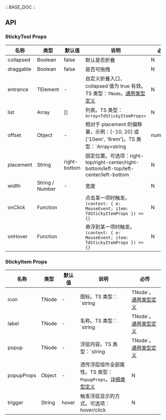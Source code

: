 :: BASE_DOC ::

## API
### StickyTool Props

名称 | 类型 | 默认值 | 说明 | 必传
-- | -- | -- | -- | --
collapsed | Boolean | false | 默认是否折叠 | N
draggable | Boolean | false | 是否可拖拽 | N
entrance | TElement | - | 自定义折叠入口，collapsed 值为 true 有效。TS 类型：`TNode`。[通用类型定义](https://github.com/Tencent/tdesign-react/blob/develop/src/common.ts) | N
list | Array | [] | 列表。TS 类型：`Array<TdStickyItemProps>` | N
offset | Object | - | 相对于 placement 的偏移量，示例：[-10, 20] 或 ['10em', '8rem']。TS 类型：`Array<string | number>` | N
placement | String | right-bottom | 固定位置。可选项：right-top/right-center/right-bottom/left-top/left-center/left-bottom | N
width | String / Number | - | 宽度 | N
onClick | Function |  | 点击某一项时触发。`(context: { e: MouseEvent; item: TdStickyItemProps }) => {}` | N
onHover | Function |  | 悬浮到某一项时触发。`(context: { e: MouseEvent; item: TdStickyItemProps }) => {}` | N

### StickyItem Props

名称 | 类型 | 默认值 | 说明 | 必传
-- | -- | -- | -- | --
icon | TNode | - | 图标。TS 类型：`string | TNode`。[通用类型定义](https://github.com/Tencent/tdesign-react/blob/develop/src/common.ts) | N
label | TNode | - | 名称。TS 类型：`string | TNode`。[通用类型定义](https://github.com/Tencent/tdesign-react/blob/develop/src/common.ts) | N
popup | TNode | - | 浮层内容。TS 类型：`string | TNode`。[通用类型定义](https://github.com/Tencent/tdesign-react/blob/develop/src/common.ts) | N
popupProps | Object | - | 透传浮层组件全部属性。TS 类型：`PopupProps`。[详细类型定义](https://github.com/Tencent/tdesign-react/blob/develop/src/sticky-tool/type.ts) | N
trigger | String | hover | 触发浮层显示的方式。可选项：hover/click | N
